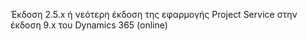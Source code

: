 Έκδοση 2.5.x ή νεότερη έκδοση της εφαρμογής Project Service στην έκδοση 9.x του Dynamics 365 (online)
